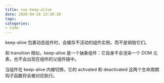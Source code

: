 ```yaml
---
title: vue keep-alive
date: 2020-04-26 13:38:18
tags:
categories:
- Code
---
```


keep-alive 包裹动态组件时，会缓存不活动的组件实例，而不是销毁它们。

和 transition 相似，keep-alive 是一个抽象组件：它自身不会渲染一个 DOM 元素，也不会出现在组件的父组件链中。

当组件在 keep-alive 内被切换，它的 activated 和 deactivated 这两个生命周期钩子函数将会被对应执行。